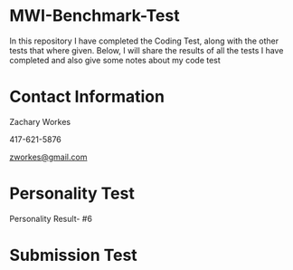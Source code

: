 # MWI-Benchmark-Test
In this repository I have completed the Coding Test, along with the other tests that where given.
Below, I will share the results of all the tests I have completed and also give some notes about my code test

# Contact Information
Zachary Workes

417-621-5876

zworkes@gmail.com

# Personality Test
Personality Result- #6

# Submission Test
